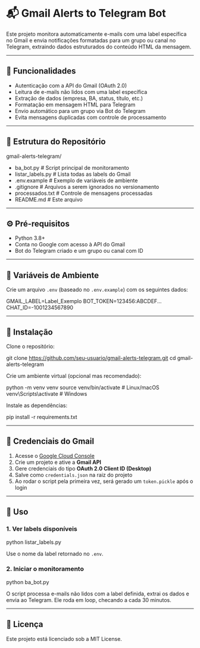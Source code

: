 # 📬 Gmail Alerts to Telegram Bot

Este projeto monitora automaticamente e-mails com uma label específica no Gmail e envia notificações formatadas para um grupo ou canal no Telegram, extraindo dados estruturados do conteúdo HTML da mensagem.

---

## 🚀 Funcionalidades

- Autenticação com a API do Gmail (OAuth 2.0)  
- Leitura de e-mails não lidos com uma label específica  
- Extração de dados (empresa, BA, status, título, etc.)  
- Formatação em mensagem HTML para Telegram  
- Envio automático para um grupo via Bot do Telegram  
- Evita mensagens duplicadas com controle de processamento

---

## 🧩 Estrutura do Repositório

gmail-alerts-telegram/
- ba_bot.py # Script principal de monitoramento
- listar_labels.py # Lista todas as labels do Gmail
- .env.example # Exemplo de variáveis de ambiente
- .gitignore # Arquivos a serem ignorados no versionamento
- processados.txt # Controle de mensagens processadas
- README.md # Este arquivo

---

## ⚙️ Pré-requisitos

- Python 3.8+  
- Conta no Google com acesso à API do Gmail  
- Bot do Telegram criado e um grupo ou canal com ID

---

## 🔐 Variáveis de Ambiente

Crie um arquivo `.env` (baseado no `.env.example`) com os seguintes dados:

GMAIL_LABEL=Label_Exemplo
BOT_TOKEN=123456:ABCDEF...
CHAT_ID=-1001234567890

---

## 🔧 Instalação

Clone o repositório:

git clone https://github.com/seu-usuario/gmail-alerts-telegram.git
cd gmail-alerts-telegram


Crie um ambiente virtual (opcional mas recomendado):

python -m venv venv
source venv/bin/activate # Linux/macOS
venv\Scripts\activate # Windows

Instale as dependências:

pip install -r requirements.txt

---

## 🔑 Credenciais do Gmail

1. Acesse o [Google Cloud Console](https://console.cloud.google.com/)  
2. Crie um projeto e ative a **Gmail API**  
3. Gere credenciais do tipo **OAuth 2.0 Client ID (Desktop)**  
4. Salve como `credentials.json` na raiz do projeto  
5. Ao rodar o script pela primeira vez, será gerado um `token.pickle` após o login

---

## 📌 Uso

### 1. Ver labels disponíveis

python listar_labels.py


Use o nome da label retornado no `.env`.

### 2. Iniciar o monitoramento

python ba_bot.py


O script processa e-mails não lidos com a label definida, extrai os dados e envia ao Telegram. Ele roda em loop, checando a cada 30 minutos.

---

## 📄 Licença

Este projeto está licenciado sob a MIT License.
